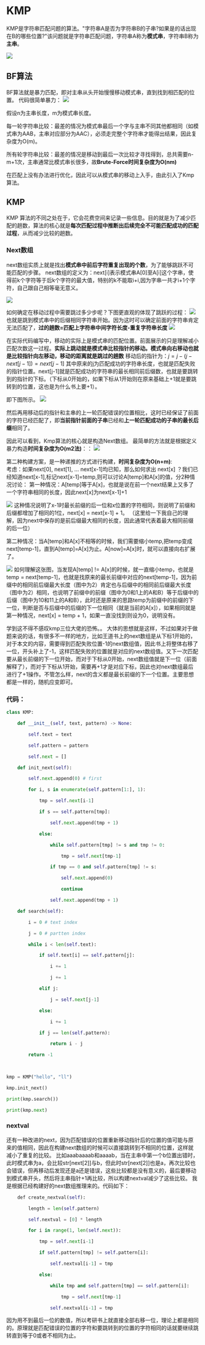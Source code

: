 # KMP

KMP是字符串匹配问题的算法。"字符串A是否为字符串B的子串?如果是的话出现在B的哪些位置?"该问题就是字符串匹配问题，字符串A称为**模式串**，字符串B称为**主串**。

![](image/Pasted%20image%2020230323164415.png)

 ## BF算法
 BF算法就是暴力匹配，即对主串从头开始慢慢移动模式串，直到找到相匹配的位置。
 代码很简单暴力：
 ![](image/Pasted%20image%2020230329124001.png)
 
假设n为主串长度，m为模式串长度。

每一轮字符串比较：最差的情况为模式串最后一个字与主串不同其他都相同（如模式串为AAB，主串对应部分为AAC），必须走完整个字符串才能得出结果，因此复杂度为O(m)。

所有轮字符串比较：最差的情况是移动到最后一次比较才寻找得到，总共需要n-m+1次，主串通常比模式串长很多，故**Brute-Force时间复杂度为O(nm)**

在匹配上没有办法进行优化，因此可以从模式串的移动上入手，由此引入了Kmp算法。

## KMP
KMP 算法的不同之处在于，它会花费空间来记录一些信息。目的就是为了减少匹配的趟数，算法的核心就是**每次匹配过程中推断出后续完全不可能匹配成功的匹配过程**，从而减少比较的趟数。

### Next数组

next数组实质上就是找出**模式串中前后字符重复出现的个数**，为了能够跳跃不可能匹配的步骤。
next数组的定义为：next[i]表示模式串A[0]至A[i]这个字串，使得前k个字符等于后k个字符的最大值，特别的k不能取i+i,因为字串一共才i+1个字符，自己跟自己相等毫无意义。

![](image/Pasted%20image%2020230401114922.png)

 如何确定在移动过程中需要跳过多少步呢？下图更直观的体现了跳跃的过程：
 ![](image/Pasted%20image%2020230401151718.png)
 也就是跳到模式串中的后缀相同字符串开始。因为这时可以确定前面的字符串肯定无法匹配了，**过的趟数=匹配上字符串中间字符长度-重复字符串长度**
![](image/Pasted%20image%2020230401152738.png)

在实际代码编写中，移动的实际上是模式串的匹配位置。前面展示的只是理解减小匹配次数这一过程。**实际上跳动就是模式串比较指针的移动。模式串向右移动也就是比较指针向左移动，移动的距离就是跳过的趟数** 移动后的指针为：$j=j-(j-next[j-1]) =next[j-1]$
其中原来的j为匹配成功的字符串长度，也就是匹配失败的指针位置。next[j-1]就是匹配成功的字符串的最长相同前后缀数，也就是要跳转到的指针的下标。（下标从0开始的，如果下标从1开始则在原来基础上+1就是要跳转到的位置，这也是为什么书上要+1）。

即下图所示。
![](image/Pasted%20image%2020230401152842.png)

然后再用移动后的指针和主串的上一轮匹配错误的位置相比，这时已经保证了前面的字符已经匹配了，即**当前指针前面的子串**已经和**上一轮匹配成功的子串的最长后缀**相同了。

因此可以看到，Kmp算法的核心就是构造Next数组。
最简单的方法就是根据定义暴力构造**时间复杂度为O(m2法)**：：
![](image/Pasted%20image%2020230401153343.png)

第二种构建方案，是一种递推的方式进行构建，**时间复杂度为O(n+m)**:  
考虑：如果next[0], next[1], ... next[x-1]均已知，那么如何求出 next[x] ？我们已经知道next[x-1],标记next[x-1]=temp,则可以讨论A[temp]和A[x]的值，分2种情况讨论：
第一种情况：A[temp]等于A[x]，也就是说在前一个next结果上又多了一个字符串相同的长度，因此next[x]为next[x-1]+1

![](image/Pasted%20image%2020230401153508.png)
这种情况说明了x-1时最长前缀的后一位和x位置的字符相同，则说明了前缀和后缀都增加了相同的1位，next[x] = next[x-1] + 1。
（这里给一下我自己的理解，因为next中保存的是前后缀最大相同的长度，因此通常代表着最大相同前缀的后一位）

第二种情况：当A[temp]和A[x]不相等的时候，我们需要缩小temp,把temp变成next[temp-1]，直到A[temp]=A[x]为止。A[now]=A[x]时，就可以直接向右扩展了。

![](image/Pasted%20image%2020230401154053.png)
如何理解这张图，当发现A[temp] != A[x]的时候，就一直缩小temp，也就是temp = next[temp-1]，也就是找原来的最长前缀中对应的next[temp-1]，因为前缀中的相同前后缀最大长度（图中为2）肯定也与后缀中的相同前后缀最大长度（图中为2）相同，也说明了前缀中的前缀（图中为0和1上的A和B）等于后缀中的后缀（图中为10和11上的A和B），此时还是原来的思路temp为前缀中的前缀的下一位，判断是否与后缀中的后缀的下一位相同（就是当前的A[x]），如果相同就是第一种情况，next[x] = temp + 1，如果一直没找到则设为0，说明没有。

学到这不得不感叹kmp三位大佬的恐怖。。
大体的思想就是这样，不过如果对于做题来说的话，有很多不一样的地方，比如王道书上的next数组是从下标1开始的，对于本文的内容，需要得到匹配失败位置-1的next数组值，因此书上将整体右移了一位，开头补上了-1，这样匹配失败的位置就是对应的next数组值。又下一次匹配要从最长前缀的下一位开始，而对于下标从0开始，next数组值就是下一位（前面解释了），而对于下标从1开始，需要再+1才是对应下标，因此也对next数组最后进行了+1操作。不管怎么样，next的含义都是最长前缀的下一个位置。主要思想都是一样的，随机应变即可。

### 代码：
```python
class KMP:

    def __init__(self, text, pattern) -> None:

        self.text = text

        self.pattern = pattern

        self.next = []

    def init_next(self):

        self.next.append(0) # first

        for i, s in enumerate(self.pattern[1:], 1):

            tmp = self.next[i-1]

            if s == self.pattern[tmp]:

                self.next.append(tmp + 1)

            else:

                while self.pattern[tmp] != s and tmp != 0:

                    tmp = self.next[tmp-1]

                if tmp == 0 and self.pattern[tmp] != s:

                    self.next.append(0)

                    continue

                self.next.append(tmp + 1)

    def search(self):

        i = 0 # text index

        j = 0 # partten index

        while i < len(self.text):

            if self.text[i] == self.pattern[j]:

                i += 1

                j += 1

            elif j:

                j = self.next[j-1]

            else:

                i += 1

            if j == len(self.pattern):

                return i - j

        return -1

  

kmp = KMP("hello", "ll")

kmp.init_next()

print(kmp.search())

print(kmp.next)
```
### nextval
还有一种改进的next，因为匹配错误的位置重新移动指针后的位置的值可能与原来的值相同，因此在构建next数组的时候可以直接跳转到不相同的位置，这样就减小了重复的比较。
比如aaabaaaab和aaaab，当在主串中第一个b位置出错时，此时模式串为a，会比较str[next[2]]与b，但此时str[next[2]]也是a，再次比较也会错误，但再移动后发现还是a还是错误，这些比较都是没有意义的，最后要移动到模式串开头，然后将主串指针+1再比较，所以构建nextval减少了这些比较。
我是根据已经构建好的next数组推理来的。代码如下：

```python
    def create_nextval(self):

        length = len(self.pattern)

        self.nextval = [0] * length

        for i in range(1, len(self.next)):

            tmp = self.next[i-1]

            if self.pattern[tmp] != self.pattern[i]:

                self.nextval[i-1] = tmp

            else:

                while tmp and self.pattern[tmp] == self.pattern[i]:

                    tmp = self.next[tmp-1]

                self.nextval[i-1] = tmp
```
因为用不到最后一位的数值，所以考研书上就直接全部右移一位，理论上都是相同的。原理就是匹配错误的位置的字符和要跳转到的位置的字符相同的话就要继续跳转直到等于0或者不相同为止。


